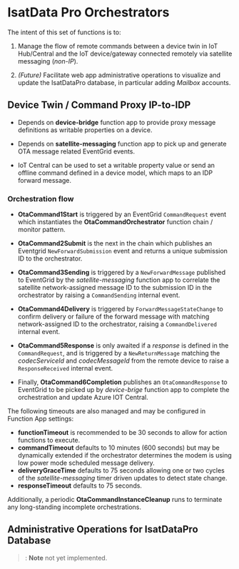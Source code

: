 # IsatData Pro Orchestrators

The intent of this set of functions is to:

1. Manage the flow of remote commands between a device twin in IoT Hub/Central
and the IoT device/gateway connected remotely via satellite messaging
(*non-IP*).

2. *(Future)* Facilitate web app administrative operations
to visualize and update the IsatDataPro database,
in particular adding *Mailbox* accounts.

## Device Twin / Command Proxy IP-to-IDP

* Depends on **device-bridge** function app to provide proxy message definitions 
as writable properties on a device.

* Depends on **satellite-messaging** function app to pick up and generate OTA 
message related EventGrid events.

* IoT Central can be used to set a writable property value or send an offline 
command defined in a device model, which maps to an IDP forward message.

### Orchestration flow

* **OtaCommand1Start** is triggered by an EventGrid `CommandRequest` event which 
instantiates the **OtaCommandOrchestrator** function chain / monitor pattern.

* **OtaCommand2Submit** is the next in the chain which publishes an Eventgrid 
`NewForwardSubmission` event and returns a unique submission ID to the 
orchestrator.

* **OtaCommand3Sending** is triggered by a `NewForwardMessage` published to
EventGrid by the *satellite-messaging* function app to correlate the satellite
network-assigned message ID to the submission ID in the orchestrator by raising
a `CommandSending` internal event.

* **OtaCommand4Delivery** is triggered by `ForwardMessageStateChange` to confirm 
delivery or failure of the forward message with matching network-assigned ID to
the orchestrator, raising a `CommandDelivered` internal event.

* **OtaCommand5Response** is only awaited if a *response* is defined in the
`CommandRequest`, and is triggered by a `NewReturnMessage` matching the
*codecServiceId* and *codecMessageId* from the remote device to
raise a `ResponseReceived` internal event.

* Finally, **OtaCommand6Completion** publishes an `OtaCommandResponse` to
EventGrid to be picked up by *device-brige* function app to complete the
orchestration and update Azure IOT Central.

The following timeouts are also managed and may be configured in Function App
settings:

  * **functionTimeout** is recommended to be 30 seconds to allow for
    action functions to execute.
  * **commandTimeout** defaults to 10 minutes (600 seconds) but may be
    dynamically extended if the orchestrator determines the modem is using
    low power mode scheduled message delivery.
  * **deliveryGraceTime** defaults to 75 seconds allowing one or two cycles
    of the *satellite-messaging* timer driven updates to detect state change.
  * **responseTimeout** defaults to 75 seconds.

Additionally, a periodic **OtaCommandInstanceCleanup** runs to terminate any
long-standing incomplete orchestrations.

## Administrative Operations for IsatDataPro Database

>: **Note** not yet implemented.